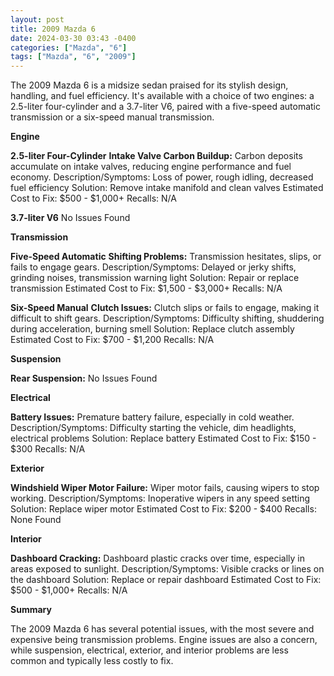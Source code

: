 ```yaml
---
layout: post
title: 2009 Mazda 6
date: 2024-03-30 03:43 -0400
categories: ["Mazda", "6"]
tags: ["Mazda", "6", "2009"]
---
```

The 2009 Mazda 6 is a midsize sedan praised for its stylish design, handling, and fuel efficiency. It's available with a choice of two engines: a 2.5-liter four-cylinder and a 3.7-liter V6, paired with a five-speed automatic transmission or a six-speed manual transmission.

**Engine**

**2.5-liter Four-Cylinder**
**Intake Valve Carbon Buildup:** Carbon deposits accumulate on intake valves, reducing engine performance and fuel economy.
Description/Symptoms: Loss of power, rough idling, decreased fuel efficiency
Solution: Remove intake manifold and clean valves
Estimated Cost to Fix: $500 - $1,000+
Recalls: N/A

**3.7-liter V6**
No Issues Found

**Transmission**

**Five-Speed Automatic**
**Shifting Problems:** Transmission hesitates, slips, or fails to engage gears.
Description/Symptoms: Delayed or jerky shifts, grinding noises, transmission warning light
Solution: Repair or replace transmission
Estimated Cost to Fix: $1,500 - $3,000+
Recalls: N/A

**Six-Speed Manual**
**Clutch Issues:** Clutch slips or fails to engage, making it difficult to shift gears.
Description/Symptoms: Difficulty shifting, shuddering during acceleration, burning smell
Solution: Replace clutch assembly
Estimated Cost to Fix: $700 - $1,200
Recalls: N/A

**Suspension**

**Rear Suspension:**
No Issues Found

**Electrical**

**Battery Issues:**
Premature battery failure, especially in cold weather.
Description/Symptoms: Difficulty starting the vehicle, dim headlights, electrical problems
Solution: Replace battery
Estimated Cost to Fix: $150 - $300
Recalls: N/A

**Exterior**

**Windshield Wiper Motor Failure:**
Wiper motor fails, causing wipers to stop working.
Description/Symptoms: Inoperative wipers in any speed setting
Solution: Replace wiper motor
Estimated Cost to Fix: $200 - $400
Recalls: None Found

**Interior**

**Dashboard Cracking:**
Dashboard plastic cracks over time, especially in areas exposed to sunlight.
Description/Symptoms: Visible cracks or lines on the dashboard
Solution: Replace or repair dashboard
Estimated Cost to Fix: $500 - $1,000+
Recalls: N/A

**Summary**

The 2009 Mazda 6 has several potential issues, with the most severe and expensive being transmission problems. Engine issues are also a concern, while suspension, electrical, exterior, and interior problems are less common and typically less costly to fix.
